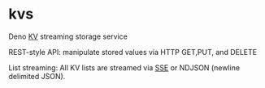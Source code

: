 # kvs

Deno [KV](https://deno.com/kv) streaming storage service

REST-style API: manipulate stored values via HTTP GET,PUT, and DELETE

List streaming: All KV lists are streamed via
[SSE](https://developer.mozilla.org/en-US/docs/Web/API/EventSource) or NDJSON
(newline delimited JSON).
